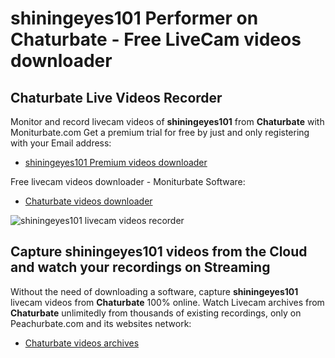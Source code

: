 # shiningeyes101 Performer on Chaturbate - Free LiveCam videos downloader

## Chaturbate Live Videos Recorder

Monitor and record livecam videos of **shiningeyes101** from **Chaturbate** with Moniturbate.com
Get a premium trial for free by just and only registering with your Email address:
* [shiningeyes101 Premium videos downloader](https://moniturbate.com/request-demo-licence-key.html)

Free livecam videos downloader - Moniturbate Software:
* [Chaturbate videos downloader](https://moniturbate.com/moniturbate-download-software.html)

![shiningeyes101 livecam videos recorder](https://peachurnet.com/templates/moniturbate-software.png)


## Capture shiningeyes101 videos from the Cloud and watch your recordings on Streaming

Without the need of downloading a software, capture **shiningeyes101** livecam videos from **Chaturbate** 100% online.
Watch Livecam archives from **Chaturbate** unlimitedly from thousands of existing recordings, only on Peachurbate.com and its websites network:
* [Chaturbate videos archives](https://peachurnet.com/)